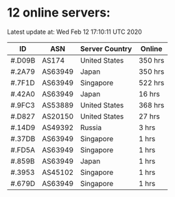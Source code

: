 # 12 online servers:

Latest update at: Wed Feb 12 17:10:11 UTC 2020

| ID | ASN | Server Country | Online |
| -- | --- | -------------- | ------ |
| #.D09B | AS174 | United States | 350 hrs |
| #.2A79 | AS63949 | Japan | 350 hrs |
| #.7F1D | AS63949 | Singapore | 522 hrs |
| #.42A0 | AS63949 | Japan | 16 hrs |
| #.9FC3 | AS53889 | United States | 368 hrs |
| #.D827 | AS20150 | United States | 27 hrs |
| #.14D9 | AS49392 | Russia | 3 hrs |
| #.37DB | AS63949 | Singapore | 1 hrs |
| #.FD5A | AS63949 | Singapore | 1 hrs |
| #.859B | AS63949 | Japan | 1 hrs |
| #.3953 | AS45102 | Singapore | 1 hrs |
| #.679D | AS63949 | Singapore | 1 hrs |

